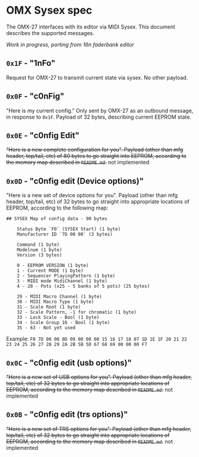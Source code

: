 # OMX Sysex spec

The OMX-27 interfaces with its editor via MIDI Sysex. This document describes the supported messages.

_Work in progress, porting from 16n faderbank editor_

## `0x1F` - "1nFo"

Request for OMX-27 to transmit current state via sysex. No other payload.

## `0x0F` - "c0nFig"

"Here is my current config." Only sent by OMX-27 as an outbound message, in response to `0x1F`. Payload of 32 bytes, describing current EEPROM state.

## `0x0E` - "c0nfig Edit"

~~"Here is a new complete configuration for you". Payload (other than mfg header, top/tail, etc) of 80 bytes to go straight into EEPROM, according to the memory map described in `README.md`.~~ not implemented

## `0x0D` - "c0nfig edit (Device options)"

"Here is a new set of device options for you". Payload (other than mfg header, top/tail, etc) of 32 bytes to go straight into appropriate locations of EEPROM, according to the following map:
```
## SYSEX Map of config data - 90 bytes

	Status Byte `F0` (SYSEX Start) (1 byte)  
	Manufacturer ID `7D 00 00` (3 bytes)  

	Command (1 byte)  
	Modelnum (1 byte)  
	Version (3 bytes)   

	0 - EEPROM VERSION (1 byte)  
	1 - Current MODE (1 byte)  
	2 - Sequencer PlayingPattern (1 byte)  
	3 - MIDI mode MidiChannel (1 byte)  
	4 - 28 - Pots (x25 - 5 banks of 5 pots) (25 bytes)  

	29 - MIDI Macro Channel (1 byte)
	30 - MIDI Macro Type (1 byte)
	31 - Scale Root (1 byte)
	32 - Scale Pattern, -1 for chromatic (1 byte)
	33 - Lock Scale - Bool (1 byte)
	34 - Scale Group 16 - Bool (1 byte)
	35 - 63 - Not yet used
```
Example: 
`F0 7D 00 00 0D 09 00 00 00 15 16 17 18 07 1D 1E 1F 20 21 22 23 24 25 26 27 28 29 2A 2B 5B 5D 67 68 69 00 00 00 F7`

## `0x0C` - "c0nfig edit (usb options)"

~~"Here is a new set of USB options for you". Payload (other than mfg header, top/tail, etc) of 32 bytes to go straight into appropriate locations of EEPROM, according to the memory map described in `README.md`.~~ not implemented

## `0x0B` - "c0nfig edit (trs options)"

~~"Here is a new set of TRS options for you". Payload (other than mfg header, top/tail, etc) of 32 bytes to go straight into appropriate locations of EEPROM, according to the memory map described in `README.md`.~~ not implemented
